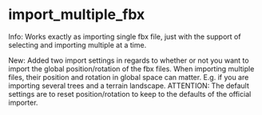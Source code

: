 # import_multiple_fbx

Info:
Works exactly as importing single fbx file, just with the support of selecting and importing multiple at a time.

New:
Added two import settings in regards to whether or not you want to import the global position/rotation of the fbx files. When importing multiple files, their position and rotation in global space can matter. E.g. if you are importing several trees and a terrain landscape. ATTENTION: The default settings are to reset position/rotation to keep to the defaults of the official importer.
